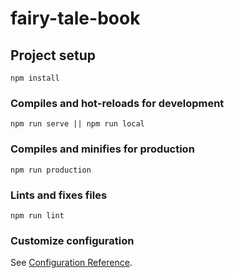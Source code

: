 # fairy-tale-book

## Project setup

```
npm install
```

### Compiles and hot-reloads for development

```
npm run serve || npm run local
```

### Compiles and minifies for production

```
npm run production
```

### Lints and fixes files

```
npm run lint
```

### Customize configuration

See [Configuration Reference](https://cli.vuejs.org/config/).
